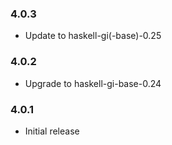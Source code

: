 ### 4.0.3

+ Update to haskell-gi(-base)-0.25

### 4.0.2

+ Upgrade to haskell-gi-base-0.24

### 4.0.1

+ Initial release
